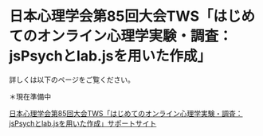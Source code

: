 # 日本心理学会第85回大会TWS「はじめてのオンライン心理学実験・調査：jsPsychとlab.jsを用いた作成」
詳しくは以下のページをご覧ください。

＊現在準備中

[日本心理学会第85回大会TWS「はじめてのオンライン心理学実験・調査：jsPsychとlab.jsを用いた作成」サポートサイト](https://mklab-japan.github.io/jpa2021tws/)
